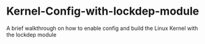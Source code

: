 # Kernel-Config-with-lockdep-module
A brief walkthrough on how to enable config and build the Linux Kernel with the lockdep module
